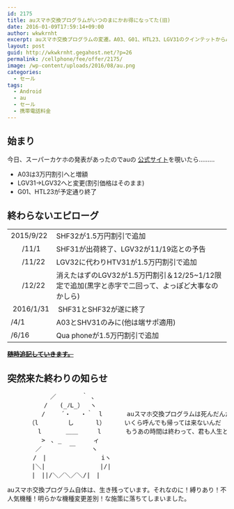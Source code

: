 ```yaml
---
id: 2175
title: auスマホ交換プログラムがいつのまにかお得になってた(旧)
date: 2016-01-09T17:59:14+09:00
author: wkwkrnht
excerpt: auスマホ交換プログラムの変遷。A03、G01、HTL23、LGV31のクインテットからA03、LGV32へのコンビへの変更から物語は始まる。
layout: post
guid: http://wkwkrnht.gegahost.net/?p=26
permalink: /cellphone/fee/offer/2175/
image: /wp-content/uploads/2016/08/au.png
categories:
  - セール
tags:
  - Android
  - au
  - セール
  - 携帯電話料金
---
```

## 始まり

今日、スーパーカケホの発表があったのでauの [公式サイト](http://www.au.kddi.com/mobile/campaign/sp-change-pg/)を覗いたら………

  * A03は3万円割引へと増額
  * LGV31→LGV32へと変更(割引価格はそのまま)
  * G01、HTL23が予定通り終了

## 終わらないエピローグ

<table>
    <tbody>
        <tr>
            <td>
                2015/9/22
            </td>
            <td>
                SHF32が1.5万円割引で追加
            </td>
        </tr>
        <tr>
            <td>
                      /11/1
            </td>
            <td>
                SHF31が出荷終了、LGV32が11/19迄との予告
            </td>
        </tr>
        <tr>
            <td>
                      /11/22
            </td>
            <td>
                LGV32に代わりHTV31が1.5万円割引で追加
            </td>
        </tr>
        <tr>
            <td>
                      /12/22
            </td>
            <td>
                消えたはずのLGV32が1.5万円割引＆12/25~1/12限定で追加(黒字と赤字で二回って、よっぽど大事なのかしら)
            </td>
        </tr>
        <tr>
            <td>
                 2016/1/31
            </td>
            <td>
                 SHF31とSHF32が遂に終了
            </td>
        </tr>
        <tr>
            <td>
                /4/1
            </td>
            <td>
                A03とSHV31のみに(他は端サポ適用)
            </td>
        </tr>
        <tr>
            <td>
                /6/16
            </td>
            <td>
                Qua phoneが1.5万円割引で追加
            </td>
        </tr>
    </tbody>
</table>

<del datetime="2016-10-01T14:06:48+00:00"><span style="text-decoration: underline;"><strong>随時追記していきます。</strong></span></del>

## 突然来た終わりの知らせ

<pre>
　　　     　／ 　　　 ｀ ､
　　　　　　/　　(_ﾉL_）　 ヽ
　　　　　 /　　 ´・　 ・｀　l　　　　auスマホ交換プログラムは死んだんだ
　　　　（l 　 　　 し　　　 l）　　　 いくら呼んでも帰っては来ないんだ
　　　　　l　　　　＿＿　　  l　　　　もうあの時間は終わって、君も人生と向き合う時なんだ
　　　　　 >　､ _ 　　　　 ィ
　　　　 ／　 　　　￣　　 ヽ
　　 　 /　|　　　　　　　　　iヽ
　　　　|＼|　　　　　　　　　|/|
　　　　|　||/＼／＼／＼/|　|
</pre>

auスマホ交換プログラム自体は、生き残っています。それなのに！縛りあり！不人気機種！明らかな機種変更差別！な施策に落ちてしまいました。
